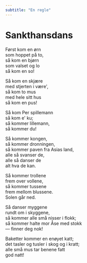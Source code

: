 ```yaml
---
subtitle: "En regle"
---
```


# Sankthansdans

Først kom en ørn  
som hoppet på to,  
så kom en bjørn  
som valset og lo  
så kom en so!

Så kom en skjære  
med stjerten i være',  
så kom to mus  
med hele sitt hus  
så kom en pus!

Så kom Per spillemann  
så kom e' ku;  
så kommer lillemann,  
så kommer du!

Så kommer kongen,  
så kommer dronningen,  
så kommer paven fra Asias land,  
alle så svanser de,  
alle så danser de  
alt hva de kan.

Så kommer trollene  
frem over vollene,  
så kommer tussene  
frem mellom blussene.  
Solen går ned.

Så danser myggene  
rundt om i skyggene,  
så kommer alle små nisser i flokk;  
så kommer halte mor Åse med stokk  
— finner deg nok!

Baketter kommer en enøyet katt;  
det tasler og tusler i skog og i kratt;  
alle små mus tar benene fatt  
god natt!
